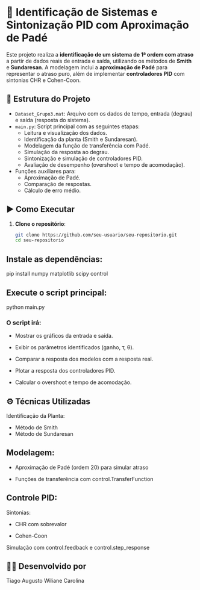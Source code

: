 
# 🔧 Identificação de Sistemas e Sintonização PID com Aproximação de Padé

Este projeto realiza a **identificação de um sistema de 1ª ordem com atraso** a partir de dados reais de entrada e saída, utilizando os métodos de **Smith** e **Sundaresan**. A modelagem inclui a **aproximação de Padé** para representar o atraso puro, além de implementar **controladores PID** com sintonias CHR e Cohen-Coon.

## 📂 Estrutura do Projeto

- `Dataset_Grupo3.mat`: Arquivo com os dados de tempo, entrada (degrau) e saída (resposta do sistema).
- `main.py`: Script principal com as seguintes etapas:
  - Leitura e visualização dos dados.
  - Identificação da planta (Smith e Sundaresan).
  - Modelagem da função de transferência com Padé.
  - Simulação da resposta ao degrau.
  - Sintonização e simulação de controladores PID.
  - Avaliação de desempenho (overshoot e tempo de acomodação).
- Funções auxiliares para:
  - Aproximação de Padé.
  - Comparação de respostas.
  - Cálculo de erro médio.

## ▶️ Como Executar

1. **Clone o repositório**:
   ```bash
   git clone https://github.com/seu-usuario/seu-repositorio.git
   cd seu-repositorio


## Instale as dependências:


pip install numpy matplotlib scipy control

## Execute o script principal:
python main.py

### O script irá:

- Mostrar os gráficos da entrada e saída.

- Exibir os parâmetros identificados (ganho, τ, θ).

- Comparar a resposta dos modelos com a resposta real.

- Plotar a resposta dos controladores PID.

- Calcular o overshoot e tempo de acomodação.

## ⚙️ Técnicas Utilizadas
Identificação da Planta:

- Método de Smith
- Método de Sundaresan

## Modelagem:

- Aproximação de Padé (ordem 20) para simular atraso

- Funções de transferência com control.TransferFunction

## Controle PID:

Sintonias:

- CHR com sobrevalor

- Cohen-Coon

Simulação com control.feedback e control.step_response


## 👨‍💻 Desenvolvido por

Tiago Augusto 
Wiliane Carolina 